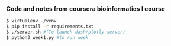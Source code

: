 ### Code and notes from coursera bioinformatics I course

```bash
$ virtualenv ./venv
$ pip install -r requirements.txt
$ ./server.sh #(To launch dash/plotly server)
$ python3 week1.py #to run week
```

